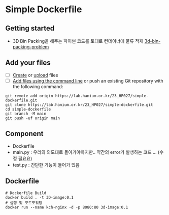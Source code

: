 # Simple Dockerfile



## Getting started
- 3D Bin Packing을 해주는 파이썬 코드를 토대로 컨테이너에 물류 적재
[3d-bin-packing-problem](https://github.com/ylmz-dev/3d-bin-packing-problem)


## Add your files

- [ ] [Create](https://docs.gitlab.com/ee/user/project/repository/web_editor.html#create-a-file) or [upload](https://docs.gitlab.com/ee/user/project/repository/web_editor.html#upload-a-file) files
- [ ] [Add files using the command line](https://docs.gitlab.com/ee/gitlab-basics/add-file.html#add-a-file-using-the-command-line) or push an existing Git repository with the following command:

```
git remote add origin https://lab.hanium.or.kr/23_HP027/simple-dockerfile.git
git clone https://lab.hanium.or.kr/23_HP027/simple-dockerfile.git
cd simple-dockerfile
git branch -M main
git push -uf origin main

```
## Component
- Dockerfile
- main.py : 우리의 의도대로 돌아가야하지만.. 약간의 error가 발생하는 코드 ... (수정 필요요)
- test.py : 간단한 기능이 들어가 있음 

## Dockerfile
```
# Dockerfile Build
docker build . -t 3D-image:0.1
# 실행 및 포트포워딩
docker run --name kch-nginx -d -p 8080:80 3d-image:0.1
```